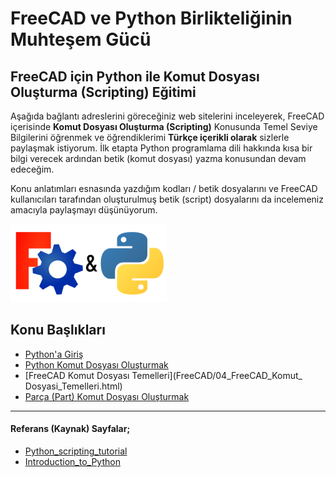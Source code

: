 # FreeCAD ve Python Birlikteliğinin Muhteşem Gücü

## FreeCAD için Python ile Komut Dosyası Oluşturma (Scripting) Eğitimi

Aşağıda bağlantı adreslerini göreceğiniz web sitelerini inceleyerek, FreeCAD içerisinde **Komut Dosyası Oluşturma (Scripting)** Konusunda Temel Seviye Bilgilerini öğrenmek ve öğrendiklerimi **Türkçe içerikli olarak** sizlerle paylaşmak istiyorum. İlk etapta Python programlama dili hakkında kısa bir bilgi verecek ardından betik (komut dosyası) yazma konusundan devam edeceğim.

Konu anlatımları esnasında yazdığım kodları / betik dosyalarını ve FreeCAD kullanıcıları tarafından oluşturulmuş betik (script) dosyalarını da incelemeniz amacıyla paylaşmayı düşünüyorum.

![FreeCAD_Python](FreeCAD/img/FreeCAD_Python.png)

## Konu Başlıkları

+ [Python'a Giriş](FreeCAD/02%20Python'a%20Giris.html)
+ [Python Komut Dosyası Oluşturmak](/FreeCAD/03_Python_Komut_Dosyasi_Olusturmak.html)
+ [FreeCAD Komut  Dosyası Temelleri](FreeCAD/04_FreeCAD_Komut_ Dosyasi_Temelleri.html)
+ [Parça (Part) Komut Dosyası Oluşturmak](FreeCAD/05_Parca(Part)_Komut_Dosyasi_Olusturmak.html)

___

#### Referans (Kaynak) Sayfalar;

+ [Python_scripting_tutorial](https://wiki.freecadweb.org/Python_scripting_tutorial)
+ [Introduction_to_Python](https://wiki.freecadweb.org/Introduction_to_Python)
